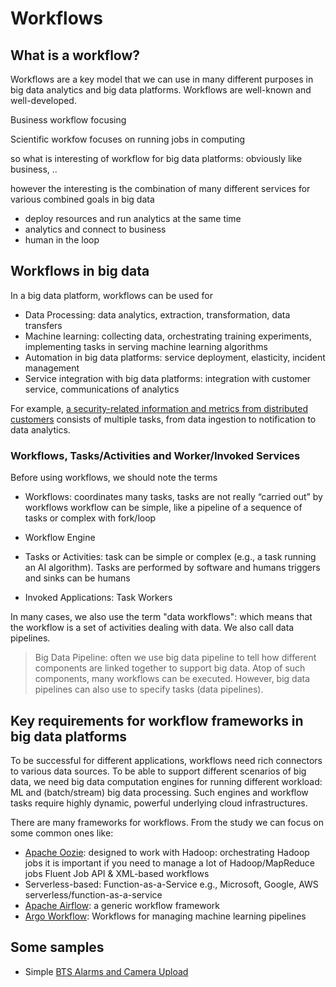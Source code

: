 # Workflows

## What is a workflow?
Workflows are a key model that we can use in many different purposes in big data analytics and big data platforms. Workflows are well-known and well-developed.

Business workflow focusing

Scientific workfow focuses on running jobs in computing

so what is interesting of workflow for big data platforms: obviously like business, ..

however the interesting is the combination of many different services for various combined goals in big data
- deploy resources and run analytics at the same time
- analytics and connect to business
- human in the loop

## Workflows in big data
In a big data platform, workflows can be used for

* Data Processing: data analytics, extraction, transformation, data transfers
* Machine learning: collecting data, orchestrating training experiments, implementing tasks in serving machine learning algorithms
* Automation in big data platforms: service deployment, elasticity, incident management
* Service integration with big data platforms: integration with customer service, communications of analytics

For example, [a security-related information and metrics from distributed customers](http://highscalability.com/blog/2015/9/3/how-agari-uses-airbnbs-airflow-as-a-smarter-cron.html) consists of multiple tasks, from data ingestion to notification to data analytics.



### Workflows, Tasks/Activities and Worker/Invoked Services

Before using workflows, we should note the terms

* Workflows:
 coordinates many tasks, tasks are not really “carried out” by workflows
workflow can be simple, like a pipeline of a sequence of tasks or complex with fork/loop

* Workflow Engine

* Tasks or Activities: task can be simple or complex (e.g., a task running an AI algorithm). Tasks are performed by software and humans triggers and sinks can be humans

* Invoked Applications: Task Workers

In many cases, we also use the term "data workflows": which means that the workflow is a set of activities dealing with data. We also call data pipelines.

>Big Data Pipeline: often we use big data pipeline to tell how different components are linked together to support big data. Atop of such components, many workflows can be executed. However, big data pipelines can also use to specify tasks (data pipelines).


## Key requirements for workflow frameworks in big data platforms

To be successful for different applications, workflows need rich connectors to various data sources. To be able to support different scenarios of big data, we need big data computation engines for running different workload: ML and (batch/stream) big data processing. Such engines and workflow tasks require highly dynamic, powerful underlying cloud infrastructures.

There are many frameworks for workflows. From the study we can focus on some common ones like:
* [Apache Oozie](http://oozie.apache.org/):
designed to work with Hadoop: orchestrating Hadoop jobs
it is important if you need to manage a lot of Hadoop/MapReduce jobs
Fluent Job API & XML-based workflows
* Serverless-based: Function-as-a-Service
e.g., Microsoft, Google, AWS serverless/function-as-a-service
* [Apache Airflow](https://airflow.apache.org/): a generic workflow framework
* [Argo Workflow](https://argoproj.github.io/argo-workflows/): Workflows for managing machine learning pipelines

## Some samples
- Simple [BTS Alarms and Camera Upload](https://version.aalto.fi/gitlab/bigdataplatforms/cs-e4640/-/tree/master/tutorials/airflow)

